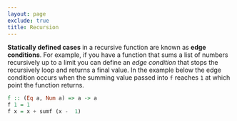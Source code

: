 ```yaml
---
layout: page
exclude: true
title: Recursion
---
```


**Statically defined cases** in a recursive function are known as **edge conditions**. For example, if you have a function that sums a list of numbers recursively up to a limit you can define an *edge condition* that stops the recursively loop and returns a final value. In the example below the edge condition occurs when the summing value passed into `f` reaches `1` at which point the function returns.
```haskell
f :: (Eq a, Num a) => a -> a 
f 1 = 1
f x = x + sumf (x -  1)
```


<!--stackedit_data:
eyJoaXN0b3J5IjpbMTY4MDg0NzYwMSwxMDczNjA4MjYyXX0=
-->